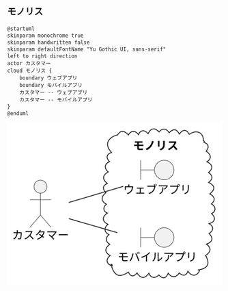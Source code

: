 ## モノリス

```plantuml:container_monolith
@startuml
skinparam monochrome true
skinparam handwritten false
skinparam defaultFontName "Yu Gothic UI, sans-serif"
left to right direction
actor カスタマー
cloud モノリス {
    boundary ウェブアプリ
    boundary モバイルアプリ
    カスタマー -- ウェブアプリ
    カスタマー -- モバイルアプリ
}
@enduml
```

![](./container_monolith.svg)
